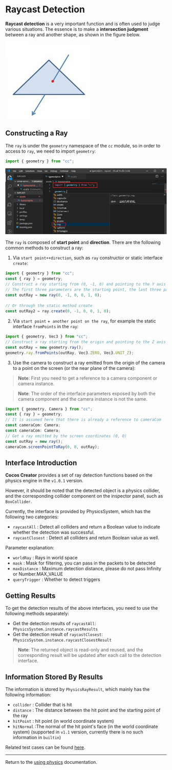 # Raycast Detection

__Raycast detection__ is a very important function and is often used to judge various situations. The essence is to make a **intersection judgment** between a ray and another shape, as shown in the figure below.

![raycast](img/raycast.jpg)

## Constructing a Ray

The `ray` is under the `geometry` namespace of the `cc` module, so in order to access to `ray`, we need to import `geometry`:

```ts
import { geometry } from "cc";
```

![import geometry](img/import-geometry.jpg)

The `ray` is composed of **start point** and **direction**. There are the following common methods to construct a ray:

1. Via `start point++direction`, such as `ray` constructor or static interface `create`:

```ts
import { geometry } from "cc";
const { ray } = geometry;
// Construct a ray starting from (0, -1, 0) and pointing to the Y axis
// The first three parameters are the starting point, the last three parameters are the direction
const outRay = new ray(0, -1, 0, 0, 1, 0);

// Or through the static method create
const outRay2 = ray.create(0, -1, 0, 0, 1, 0);
```

2. Via `start point` +` another point on the ray`, for example the static interface `fromPoints` in the `ray`:

```ts
import { geometry, Vec3 } from "cc";
// Construct a ray starting from the origin and pointing to the Z axis
const outRay = new geometry.ray();
geometry.ray.fromPoints(outRay, Vec3.ZERO, Vec3.UNIT_Z);
```

3. Use the camera to construct a ray emitted from the origin of the camera to a point on the screen (or the near plane of the camera):

> **Note**: First you need to get a reference to a camera component or camera instance.

> **Note**: The order of the interface parameters exposed by both the camera component and the camera instance is not the same.

```ts
import { geometry, Camera } from "cc";
const { ray } = geometry;
// It is assumed here that there is already a reference to cameraCom
const cameraCom: Camera;
const cameraCom: Camera;
// Get a ray emitted by the screen coordinates (0, 0)
const outRay = new ray();
cameraCom.screenPointToRay(0, 0, outRay);
```

## Interface Introduction

__Cocos Creator__ provides a set of ray detection functions based on the physics engine in the `v1.0.1` version.

However, it should be noted that the detected object is a physics collider, and the corresponding collider component on the inspector panel, such as `BoxCollider`.

Currently, the interface is provided by PhysicsSystem, which has the following two categories:

- `raycastAll` : Detect all colliders and return a Boolean value to indicate whether the detection was successful.
- `raycastClosest` : Detect all colliders and return Boolean value as well.

Parameter explanation:

- `worldRay` : Rays in world space
- `mask` : Mask for filtering, you can pass in the packets to be detected
- `maxDistance` : Maximum detection distance, please do not pass Infinity or Number.MAX_VALUE
- `queryTrigger` : Whether to detect triggers

## Getting Results

To get the detection results of the above interfaces, you need to use the following methods separately:

- Get the detection results of `raycastAll`: `PhysicsSystem.instance.raycastResults`
- Get the detection result of `raycastClosest`: `PhysicsSystem.instance.raycastClosestResult`

> **Note**: The returned object is read-only and reused, and the corresponding result will be updated after each call to the detection interface.

## Information Stored By Results

The information is stored by `PhysicsRayResult`, which mainly has the following information:

- `collider` : Collider that is hit
- `distance` : The distance between the hit point and the starting point of the ray
- `hitPoint` : hit point (in world coordinate system)
- `hitNormal` :The normal of the hit point's face (in the world coordinate system) (supported in `v1.1` version, currently there is no such information in `builtin`)

Related test cases can be found [here](https://github.com/cocos-creator/example-3d/blob/master/physics-3d/assets/cases/scenes/csae-physics-raycast.scene).

---

Return to the [using physics](physics-use.md) documentation.
